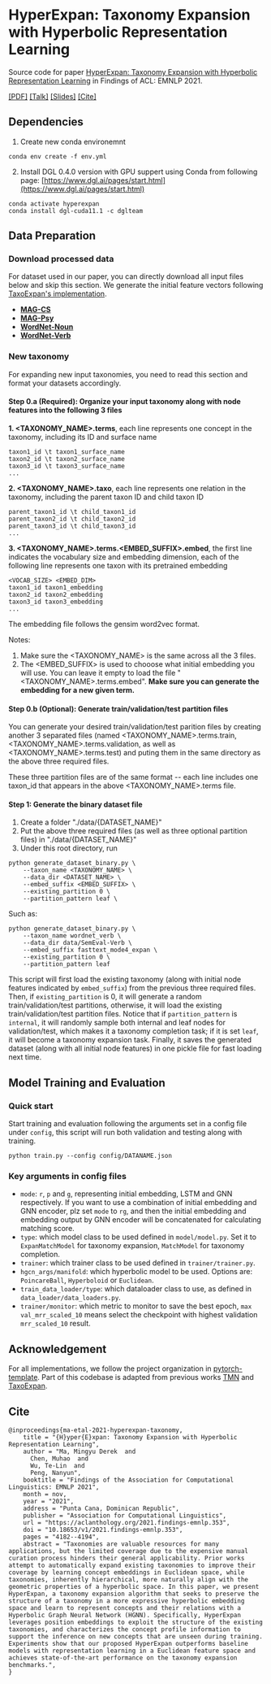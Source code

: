 # HyperExpan: Taxonomy Expansion with Hyperbolic Representation Learning

Source code for paper [HyperExpan: Taxonomy Expansion with Hyperbolic Representation Learning](https://aclanthology.org/2021.findings-emnlp.353) in Findings of ACL: EMNLP 2021.

[[PDF]](https://aclanthology.org/2021.findings-emnlp.353.pdf) [[Talk]](https://youtu.be/zUGIunzjfVE) [[Slides]](https://derek.ma/pubs/ma-etal-2021-hyperexpan-taxonomy/slides_EMNLP21.pdf) [[Cite]](#cite)

## Dependencies

1. Create new conda environemnt

```
conda env create -f env.yml
```

2.  Install DGL 0.4.0 version with GPU suppert using Conda from following page: [https://www.dgl.ai/pages/start.html](https://www.dgl.ai/pages/start.html)

```
conda activate hyperexpan
conda install dgl-cuda11.1 -c dglteam
```

## Data Preparation

### Download processed data

For dataset used in our paper, you can directly download all input files below and skip this section. We generate the initial feature vectors following [TaxoExpan's implementation](https://github.com/mickeysjm/TaxoExpan#miscellaneous-notes--details).

* [**MAG-CS**](https://drive.google.com/file/d/11bxzqM8qznI-Qx1aAImd_JDBytw-_rjc/view?usp=sharing)
* [**MAG-Psy**](https://drive.google.com/file/d/1joeKI9qvtHl8VX9Dfs9uy2G3EUu0PLDs/view?usp=sharing)
* [**WordNet-Noun** ](https://drive.google.com/file/d/1S6ijwV7phg6ZlJbUgSZjPuJTcN98bWwe/view?usp=sharing)
* [**WordNet-Verb**](https://drive.google.com/file/d/13LqeaaPq6vS8ah-dgkJO2eWGp107eSfT/view?usp=sharing)

### New taxonomy

For expanding new input taxonomies, you need to read this section and format your datasets accordingly.

#### Step 0.a (Required): Organize your input taxonomy along with node features into the following 3 files

**1. <TAXONOMY_NAME>.terms**, each line represents one concept in the taxonomy, including its ID and surface name

```
taxon1_id \t taxon1_surface_name
taxon2_id \t taxon2_surface_name
taxon3_id \t taxon3_surface_name
...
```

**2. <TAXONOMY_NAME>.taxo**, each line represents one relation in the taxonomy, including the parent taxon ID and child taxon ID

```
parent_taxon1_id \t child_taxon1_id
parent_taxon2_id \t child_taxon2_id
parent_taxon3_id \t child_taxon3_id
...
```

**3. <TAXONOMY_NAME>.terms.<EMBED_SUFFIX>.embed**, the first line indicates the vocabulary size and embedding dimension, each of the following line represents one taxon with its pretrained embedding

```
<VOCAB_SIZE> <EMBED_DIM>
taxon1_id taxon1_embedding
taxon2_id taxon2_embedding
taxon3_id taxon3_embedding
...
```

The embedding file follows the gensim word2vec format.

Notes:

1. Make sure the <TAXONOMY_NAME> is the same across all the 3 files.
2. The <EMBED_SUFFIX> is used to chooose what initial embedding you will use. You can leave it empty to load the file "<TAXONOMY_NAME>.terms.embed". **Make sure you can generate the embedding for a new given term.**

#### Step 0.b (Optional): Generate train/validation/test partition files

You can generate your desired train/validation/test parition files by creating another 3 separated files (named <TAXONOMY_NAME>.terms.train, <TAXONOMY_NAME>.terms.validation, as well as <TAXONOMY_NAME>.terms.test) and puting them in the same directory as the above three required files.

These three partition files are of the same format -- each line includes one taxon_id that appears in the above <TAXONOMY_NAME>.terms file.

#### Step 1: Generate the binary dataset file

1. Create a folder "./data/{DATASET_NAME}"
2. Put the above three required files (as well as three optional partition files) in "./data/{DATASET_NAME}"
3. Under this root directory, run

```
python generate_dataset_binary.py \
    --taxon_name <TAXONOMY_NAME> \
    --data_dir <DATASET_NAME> \
    --embed_suffix <EMBED_SUFFIX> \
    --existing_partition 0 \
    --partition_pattern leaf \
```

Such as:
```
python generate_dataset_binary.py \
    --taxon_name wordnet_verb \
    --data_dir data/SemEval-Verb \
    --embed_suffix fasttext_mode4_expan \
    --existing_partition 0 \
    --partition_pattern leaf
```

This script will first load the existing taxonomy (along with initial node features indicated by `embed_suffix`) from the previous three required files.
Then, if `existing_partition` is 0, it will generate a random train/validation/test partitions, otherwise, it will load the existing train/validation/test partition files.
Notice that if `partition_pattern` is `internal`, it will randomly sample both internal and leaf nodes for validation/test, which makes it a taxonomy completion task; if it is set `leaf`, it will become a taxonomy expansion task.
Finally, it saves the generated dataset (along with all initial node features) in one pickle file for fast loading next time.

## Model Training and Evaluation

### Quick start

Start training and evaluation following the arguments set in a config file under `config`, this script will run both validation and testing along with training.

```
python train.py --config config/DATANAME.json
```

### Key arguments in config files

* `mode`:  `r`, `p` and `g`, representing initial embedding, LSTM and GNN respectively. If you want to use a combination of initial embedding and GNN encoder, plz set `mode` to `rg`, and then the initial embedding and embedding output by GNN encoder will be concatenated for calculating matching score.
* `type`: which model class to be used defined in `model/model.py`. Set it to `ExpanMatchModel` for taxonomy expansion, `MatchModel` for taxonomy completion.
* `trainer`: which trainer class to be used defined in `trainer/trainer.py`. 
* `hgcn_args/manifold`: which hyperbolic model to be used. Options are: `PoincareBall`, `Hyperboloid` or `Euclidean`.
* `train_data_loader/type`: which dataloader class to use, as defined in `data_loader/data_loaders.py`.
* `trainer/monitor`: which metric to monitor to save the best epoch, `max val_mrr_scaled_10` means select the checkpoint with highest validation `mrr_scaled_10` result.

## Acknowledgement

For all implementations, we follow the project organization in [pytorch-template](https://github.com/victoresque/pytorch-template). Part of this codebase is adapted from previous works [TMN](https://github.com/JieyuZ2/TMN) and [TaxoExpan](https://github.com/mickeysjm/TaxoExpan).

## Cite

```
@inproceedings{ma-etal-2021-hyperexpan-taxonomy,
    title = "{H}yper{E}xpan: Taxonomy Expansion with Hyperbolic Representation Learning",
    author = "Ma, Mingyu Derek  and
      Chen, Muhao  and
      Wu, Te-Lin  and
      Peng, Nanyun",
    booktitle = "Findings of the Association for Computational Linguistics: EMNLP 2021",
    month = nov,
    year = "2021",
    address = "Punta Cana, Dominican Republic",
    publisher = "Association for Computational Linguistics",
    url = "https://aclanthology.org/2021.findings-emnlp.353",
    doi = "10.18653/v1/2021.findings-emnlp.353",
    pages = "4182--4194",
    abstract = "Taxonomies are valuable resources for many applications, but the limited coverage due to the expensive manual curation process hinders their general applicability. Prior works attempt to automatically expand existing taxonomies to improve their coverage by learning concept embeddings in Euclidean space, while taxonomies, inherently hierarchical, more naturally align with the geometric properties of a hyperbolic space. In this paper, we present HyperExpan, a taxonomy expansion algorithm that seeks to preserve the structure of a taxonomy in a more expressive hyperbolic embedding space and learn to represent concepts and their relations with a Hyperbolic Graph Neural Network (HGNN). Specifically, HyperExpan leverages position embeddings to exploit the structure of the existing taxonomies, and characterizes the concept profile information to support the inference on new concepts that are unseen during training. Experiments show that our proposed HyperExpan outperforms baseline models with representation learning in a Euclidean feature space and achieves state-of-the-art performance on the taxonomy expansion benchmarks.",
}
```